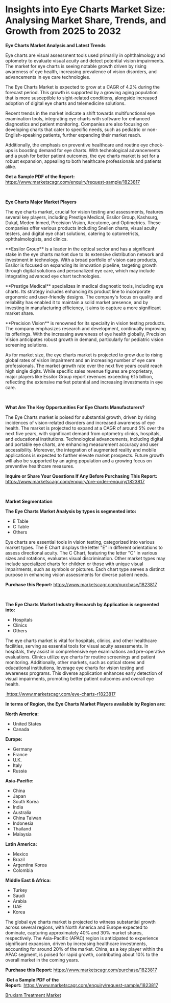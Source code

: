 <p><h1>Insights into Eye Charts Market Size: Analysing Market Share, Trends, and Growth from 2025 to 2032</h1></p><p><strong>Eye Charts Market Analysis and Latest Trends</strong></p>
<p><p>Eye charts are visual assessment tools used primarily in ophthalmology and optometry to evaluate visual acuity and detect potential vision impairments. The market for eye charts is seeing notable growth driven by rising awareness of eye health, increasing prevalence of vision disorders, and advancements in eye care technologies. </p><p>The Eye Charts Market is expected to grow at a CAGR of 4.2% during the forecast period. This growth is supported by a growing aging population that is more susceptible to sight-related conditions, alongside increased adoption of digital eye charts and telemedicine solutions. </p><p>Recent trends in the market indicate a shift towards multifunctional eye examination tools, integrating eye charts with software for enhanced diagnostics and patient monitoring. Companies are also focusing on developing charts that cater to specific needs, such as pediatric or non-English-speaking patients, further expanding their market reach. </p><p>Additionally, the emphasis on preventive healthcare and routine eye check-ups is boosting demand for eye charts. With technological advancements and a push for better patient outcomes, the eye charts market is set for a robust expansion, appealing to both healthcare professionals and patients alike.</p></p>
<p><strong>Get a Sample PDF of the Report:&nbsp;</strong> <a href="https://www.marketscagr.com/enquiry/request-sample/1823817?utm_campaign=2447&utm_medium=2&utm_source=Github&utm_content=ia&utm_term=03032025&utm_id=eye-charts">https://www.marketscagr.com/enquiry/request-sample/1823817</a></p>
<p>&nbsp;</p>
<p><strong>Eye Charts Major Market Players</strong></p>
<p><p>The eye charts market, crucial for vision testing and assessments, features several key players, including Prestige Medical, Essilor Group, Kashsurg, Dukal, Meden Inmed, Precision Vision, Accutome, and Optimetrics. These companies offer various products including Snellen charts, visual acuity testers, and digital eye chart solutions, catering to optometrists, ophthalmologists, and clinics.</p><p>**Essilor Group** is a leader in the optical sector and has a significant stake in the eye charts market due to its extensive distribution network and investment in technology. With a broad portfolio of vision care products, Essilor is focused on expanding its innovation pipeline, targeting growth through digital solutions and personalized eye care, which may include integrating advanced eye chart technologies.</p><p>**Prestige Medical** specializes in medical diagnostic tools, including eye charts. Its strategy includes enhancing its product line to incorporate ergonomic and user-friendly designs. The company's focus on quality and reliability has enabled it to maintain a solid market presence, and by investing in manufacturing efficiency, it aims to capture a more significant market share.</p><p>**Precision Vision** is renowned for its specialty in vision testing products. The company emphasizes research and development, continually improving its offerings. With the increasing awareness of eye health globally, Precision Vision anticipates robust growth in demand, particularly for pediatric vision screening solutions.</p><p>As for market size, the eye charts market is projected to grow due to rising global rates of vision impairment and an increasing number of eye care professionals. The market growth rate over the next five years could reach high single digits. While specific sales revenue figures are proprietary, major players like Essilor Group report revenues exceeding €15 billion, reflecting the extensive market potential and increasing investments in eye care.</p></p>
<p>&nbsp;</p>
<p><strong>What Are The Key Opportunities For Eye Charts Manufacturers?</strong></p>
<p><p>The Eye Charts market is poised for substantial growth, driven by rising incidences of vision-related disorders and increased awareness of eye health. The market is projected to expand at a CAGR of around 5% over the next five years, with significant demand from optometry clinics, hospitals, and educational institutions. Technological advancements, including digital and portable eye charts, are enhancing measurement accuracy and user accessibility. Moreover, the integration of augmented reality and mobile applications is expected to further elevate market prospects. Future growth will also be supported by an aging population and a growing focus on preventive healthcare measures.</p></p>
<p><strong>Inquire or Share Your Questions If Any Before Purchasing This Report:</strong> <a href="https://www.marketscagr.com/enquiry/pre-order-enquiry/1823817?utm_campaign=2447&utm_medium=2&utm_source=Github&utm_content=ia&utm_term=03032025&utm_id=eye-charts">https://www.marketscagr.com/enquiry/pre-order-enquiry/1823817</a></p>
<p>&nbsp;</p>
<p><strong>Market Segmentation</strong></p>
<p><strong>The Eye Charts Market Analysis by types is segmented into:</strong></p>
<p><ul><li>E Table</li><li>C Table</li><li>Others</li></ul></p>
<p><p>Eye charts are essential tools in vision testing, categorized into various market types. The E Chart displays the letter "E" in different orientations to assess directional acuity. The C Chart, featuring the letter "C" in various sizes and rotations, evaluates visual discrimination. Other market types may include specialized charts for children or those with unique visual impairments, such as symbols or pictures. Each chart type serves a distinct purpose in enhancing vision assessments for diverse patient needs.</p></p>
<p><strong>Purchase this Report:&nbsp;</strong><a href="https://www.marketscagr.com/purchase/1823817?utm_campaign=2447&utm_medium=2&utm_source=Github&utm_content=ia&utm_term=03032025&utm_id=eye-charts">https://www.marketscagr.com/purchase/1823817</a></p>
<p>&nbsp;</p>
<p><strong>The Eye Charts Market Industry Research by Application is segmented into:</strong></p>
<p><ul><li>Hospitals</li><li>Clinics</li><li>Others</li></ul></p>
<p><p>The eye charts market is vital for hospitals, clinics, and other healthcare facilities, serving as essential tools for visual acuity assessments. In hospitals, they assist in comprehensive eye examinations and pre-operative evaluations. Clinics utilize eye charts for routine screenings and patient monitoring. Additionally, other markets, such as optical stores and educational institutions, leverage eye charts for vision testing and awareness programs. This diverse application enhances early detection of visual impairments, promoting better patient outcomes and overall eye health.</p></p>
<p><a href="https://www.marketscagr.com/eye-charts-r1823817?utm_campaign=2447&utm_medium=2&utm_source=Github&utm_content=ia&utm_term=03032025&utm_id=eye-charts">&nbsp;https://www.marketscagr.com/eye-charts-r1823817</a></p>
<p><strong>In terms of Region, the Eye Charts Market Players available by Region are:</strong></p>
<p>
    <p> <strong> North America: </strong>
        <ul>
            <li>United States</li>
            <li>Canada</li>
        </ul>
        </p> 
    <p> <strong> Europe: </strong>
        <ul>
            <li>Germany</li>
            <li>France</li>
            <li>U.K.</li>
            <li>Italy</li>
            <li>Russia</li>
        </ul>
        </p> 
    <p> <strong> Asia-Pacific: </strong>
        <ul>
            <li>China</li>
            <li>Japan</li>
            <li>South Korea</li>
            <li>India</li>
            <li>Australia</li>
            <li>China Taiwan</li>
            <li>Indonesia</li>
            <li>Thailand</li>
            <li>Malaysia</li>
        </ul>
        </p> 
    <p> <strong> Latin America: </strong>
        <ul>
            <li>Mexico</li>
            <li>Brazil</li>
            <li>Argentina Korea</li>
            <li>Colombia</li>
        </ul>
        </p> 
    <p> <strong> Middle East & Africa: </strong>
        <ul>
            <li>Turkey</li>
            <li>Saudi</li>
            <li>Arabia</li>
            <li>UAE</li>
            <li>Korea</li>
        </ul>
    </p>
    </p>
<p><p>The global eye charts market is projected to witness substantial growth across several regions, with North America and Europe expected to dominate, capturing approximately 40% and 30% market shares, respectively. The Asia-Pacific (APAC) region is anticipated to experience significant expansion, driven by increasing healthcare investments, accounting for around 20% of the market. China, as a key player within the APAC segment, is poised for rapid growth, contributing about 10% to the overall market in the coming years.</p></p>
<p><strong>Purchase this Report: </strong><a href="https://www.marketscagr.com/purchase/1823817?utm_campaign=2447&utm_medium=2&utm_source=Github&utm_content=ia&utm_term=03032025&utm_id=eye-charts">https://www.marketscagr.com/purchase/1823817</a></p>
<p>&nbsp;<strong>Get a Sample PDF of the Report:&nbsp;&nbsp;</strong><a href="https://www.marketscagr.com/enquiry/request-sample/1823817?utm_campaign=2447&utm_medium=2&utm_source=Github&utm_content=ia&utm_term=03032025&utm_id=eye-charts">https://www.marketscagr.com/enquiry/request-sample/1823817</a></p>
<p><strong></strong></p>
<p><p><a href="https://github.com/gulaimolin/Market-Research-Report-List-7/blob/main/bruxism-treatment-market.md?utm_campaign=2447&utm_medium=2&utm_source=Github&utm_content=ia&utm_term=03032025&utm_id=eye-charts">Bruxism Treatment Market</a></p></p>